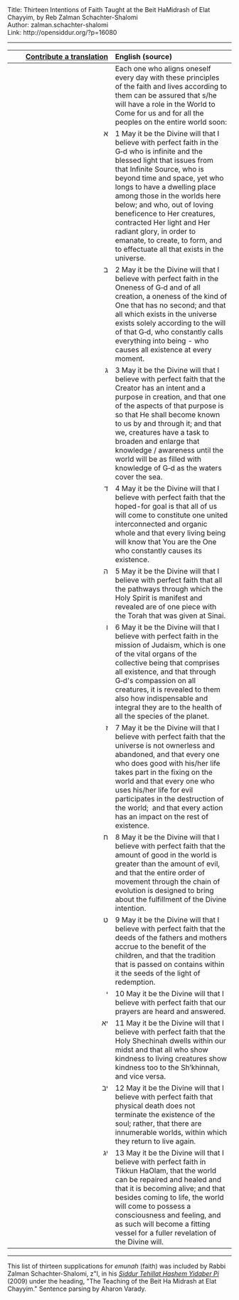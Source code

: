 <html>
<head></head>
<body>
Title: Thirteen Intentions of Faith Taught at the Beit HaMidrash of Elat Chayyim, by Reb Zalman Schachter-Shalomi<br />
Author: zalman.schachter-shalomi<br />
Link: http://opensiddur.org/?p=16080
<p />
<hr />

<table style="margin-left: auto;margin-right: auto;" class="draggable">
<thead><tr><th id="x" style="text-align: right;"><a href="/contributing/upload/">Contribute a translation</a></th><th style="text-align: left;">English (source)</th></tr></thead>
<tbody>
<tr>
<td style="vertical-align:top;" width="46%">
<div class="liturgy"><span lang="he">

</span></div></td>
 
<td style="vertical-align:top;" width="53%"><div class="english">
Each one who aligns oneself every day with these principles of the faith and lives according to them can be assured that s/he will have a role in the World to Come for us and for all the peoples on the entire world soon:
</div></td></tr>

<tr><td style="vertical-align:top;" width="46%">
<div class="liturgy" style="text-align: right;"><span lang="he">
א
</span></div></td>
 
<td style="vertical-align:top;" width="53%"><div class="english">
1
May it be the Divine will that I believe with perfect faith 
in the G‑d who is infinite 
and the blessed light that issues from that Infinite Source, 
who is beyond time and space, yet 
who longs to have a dwelling place among those in the worlds here below; 
and who, out of loving beneficence to Her creatures, 
contracted Her light and Her radiant glory, 
in order to emanate, 
to create, 
to form, 
and to effectuate 
all that exists in the universe.
</div></td></tr>

<tr><td style="vertical-align:top;" width="46%">
<div class="liturgy" style="text-align: right;"><span lang="he">
ב
</span></div></td>
 
<td style="vertical-align:top;" width="53%"><div class="english">
2
May it be the Divine will that I believe with perfect faith 
in the Oneness of G‑d and of all creation, 
a oneness of the kind of One that has no second; 
and that all which exists in the universe 
exists solely according to the will of that G‑d, 
who constantly calls everything into being - 
who causes all existence at every moment.
</div></td></tr>

<tr><td style="vertical-align:top;" width="46%">
<div class="liturgy" style="text-align: right;"><span lang="he">
ג
</span></div></td>
 
<td style="vertical-align:top;" width="53%"><div class="english">
3
May it be the Divine will that I believe with perfect faith 
that the Creator has an intent and a purpose in creation, 
and that one of the aspects of that purpose is so that 
He shall become known to us by and through it; 
and that we, creatures have a task 
to broaden and enlarge that knowledge / awareness 
until the world will be as filled with knowledge of G‑d 
as the waters cover the sea.
</div></td></tr>

<tr><td style="vertical-align:top;" width="46%">
<div class="liturgy" style="text-align: right;"><span lang="he">
ד
</span></div></td>
 
<td style="vertical-align:top;" width="53%"><div class="english">
4
May it be the Divine will that I believe with perfect faith 
that the hoped-for goal is that 
all of us will come to constitute 
one 
united 
interconnected 
and organic whole 
and that every living being will know that 
You are the One who constantly causes its existence.</div></td></tr>

<tr><td style="vertical-align:top;" width="46%">
<div class="liturgy" style="text-align: right;"><span lang="he">
ה
</span></div></td>
 
<td style="vertical-align:top;" width="53%"><div class="english">
5
May it be the Divine will that I believe with perfect faith 
that all the pathways through which 
the Holy Spirit is manifest and revealed 
are of one piece with the Torah that was given at Sinai.
</div></td></tr>

<tr><td style="vertical-align:top;" width="46%">
<div class="liturgy" style="text-align: right;"><span lang="he">
ו
</span></div></td>
 
<td style="vertical-align:top;" width="53%"><div class="english">
6
May it be the Divine will that I believe with perfect faith 
in the mission of Judaism, 
which is one of the vital organs 
of the collective being that comprises all existence, 
and that through G‑d's compassion on all creatures, 
it is revealed to them also 
how indispensable and integral they are 
to the health of all the species of the planet.
</div></td></tr>

<tr><td style="vertical-align:top;" width="46%">
<div class="liturgy" style="text-align: right;"><span lang="he">
ז
</span></div></td>
 
<td style="vertical-align:top;" width="53%"><div class="english">
7
May it be the Divine will that I believe with perfect faith 
that the universe is not ownerless and abandoned, 
and that every one who does good with his/her life 
takes part in the fixing on the world 
and that every one who uses his/her life for evil 
participates in the destruction of the world; 
and that every action has an impact on the rest of existence.
</div></td></tr>

<tr><td style="vertical-align:top;" width="46%">
<div class="liturgy" style="text-align: right;"><span lang="he">
ח
</span></div></td>
 
<td style="vertical-align:top;" width="53%"><div class="english">
8
May it be the Divine will that I believe with perfect faith 
that the amount of good in the world 
is greater than the amount of evil, 
and that the entire order of movement through the chain of evolution 
is designed to bring about the fulfillment of the Divine intention.</div></td></tr>

<tr><td style="vertical-align:top;" width="46%">
<div class="liturgy" style="text-align: right;"><span lang="he">
ט
</span></div></td>
 
<td style="vertical-align:top;" width="53%"><div class="english">
9
May it be the Divine will that I believe with perfect faith 
that the deeds of the fathers and mothers 
accrue to the benefit of the children, 
and that the tradition that is passed on 
contains within it 
the seeds of the light of redemption.
</div></td></tr>

<tr><td style="vertical-align:top;" width="46%">
<div class="liturgy" style="text-align: right;"><span lang="he">
י
</span></div></td>
 
<td style="vertical-align:top;" width="53%"><div class="english">
10
May it be the Divine will that I believe with perfect faith 
that our prayers are heard and answered.
</div></td></tr>

<tr><td style="vertical-align:top;" width="46%">
<div class="liturgy" style="text-align: right;"><span lang="he">
יא
</span></div></td>
 
<td style="vertical-align:top;" width="53%"><div class="english">
11
May it be the Divine will that I believe with perfect faith 
that the Holy Shechinah dwells within our midst 
and that all who show kindness to living creatures 
show kindness too to the Sh’khinnah, 
and vice versa.
</div></td></tr>

<tr><td style="vertical-align:top;" width="46%">
<div class="liturgy" style="text-align: right;"><span lang="he">
יב
</span></div></td>
 
<td style="vertical-align:top;" width="53%"><div class="english">
12
May it be the Divine will that I believe with perfect faith 
that physical death does not terminate the existence of the soul; 
rather, 
that there are innumerable worlds, 
within which they return to live again.
</div></td></tr>

<tr><td style="vertical-align:top;" width="46%">
<div class="liturgy" style="text-align: right;"><span lang="he">
יג
</span></div></td>
 
<td style="vertical-align:top;" width="53%"><div class="english">
13
May it be the Divine will that I believe with perfect faith 
in Tikkun HaOlam, 
that the world can be repaired and healed 
and that it is becoming alive; 
and that besides coming to life, 
the world will come to possess a consciousness and feeling, 
and as such will become a fitting vessel 
for a fuller revelation of the Divine will.</div></td>
</tr>
</tbody></table>

<hr />

This list of thirteen supplications for <em>emunah</em> (faith) was included by Rabbi Zalman Schachter-Shalomi, z"l, in his <em><a href="https://opensiddur.org/siddurim/ha-ari/neo-hasidut/reb-zalmans-open-siddur-tehillat-hashem/">Siddur Tehillat Hashem Yidaber Pi</a></em> (2009) under the heading, "The Teaching of the Beit Ha Midrash at Elat Chayyim." Sentence parsing by Aharon Varady.
</body>
</html>